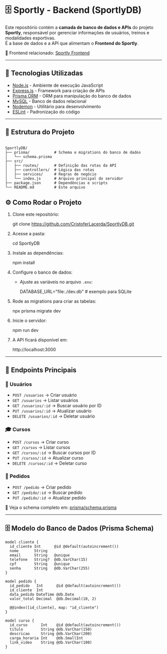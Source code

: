# 🗄️ Sportly - Backend (SportlyDB)

Este repositório contém a **camada de banco de dados e APIs** do projeto **Sportly**, responsável por gerenciar informações de usuários, treinos e modalidades esportivas.  
É a base de dados e a API que alimentam o **Frontend do Sportly**.

🔗 Frontend relacionado: [Sportly Frontend](https://github.com/CristoferLacerda/FrontEnd_Sportly)

---

## 🚀 Tecnologias Utilizadas

- [Node.js](https://nodejs.org/) - Ambiente de execução JavaScript
- [Express.js](https://expressjs.com/) - Framework para criação de APIs
- [Prisma ORM](https://www.prisma.io/) - ORM para manipulação do banco de dados
- [MySQL](https://www.mysql.com/) - Banco de dados relacional
- [Nodemon](https://nodemon.io/) - Utilitário para desenvolvimento
- [ESLint](https://eslint.org/) - Padronização do código

---

## 📂 Estrutura do Projeto

```

SportlyDB/
├── prisma/           # Schema e migrations do banco de dados
│   └── schema.prisma
├── src/
│   ├── routes/       # Definição das rotas da API
│   ├── controllers/  # Lógica das rotas
│   ├── services/     # Regras de negócio
│   └── index.js      # Arquivo principal do servidor
├── package.json      # Dependências e scripts
└── README.md         # Este arquivo

````



## ⚙️ Como Rodar o Projeto

1. Clone este repositório:
   
   git clone https://github.com/CristoferLacerda/SportlyDB.git

2. Acesse a pasta:

   cd SportlyDB

3. Instale as dependências:

   npm install

4. Configure o banco de dados:

   * Ajuste as variáveis no arquivo `.env`:

     DATABASE_URL="file:./dev.db"   # exemplo para SQLite

5. Rode as migrations para criar as tabelas:

   npx prisma migrate dev

6. Inicie o servidor:

   npm run dev

7. A API ficará disponível em:

   http://localhost:3000

---

## 📡 Endpoints Principais

### 👤 Usuários

* `POST /usuarios` → Criar usuário
* `GET /usuarios` → Listar usuários
* `GET /usuarios/:id` → Buscar usuário por ID
* `PUT /usuarios/:id` → Atualizar usuário
* `DELETE /usuarios/:id` → Deletar usuário

### 🎓 Cursos

* `POST /cursos` → Criar curso
* `GET /cursos` → Listar cursos
* `GET /cursos/:id` → Buscar cursos por ID
* `PUT /cursos/:id` → Atualizar curso
* `DELETE /cursos/:id` → Deletar curso

### 🛒 Pedidos

* `POST /pedido` → Criar pedido
* `GET /pedido/:id` → Buscar pedido
* `PUT /pedido/:id` → Atualizar pedido
  

📄 Veja o schema completo em: [prisma/schema.prisma](./prisma/schema.prisma)


---

## 🗄️ Modelo do Banco de Dados (Prisma Schema)


```prisma
model cliente {
  id_cliente Int      @id @default(autoincrement())
  nome       String
  email      String   @unique
  telefone   String?  @db.VarChar(15)
  cpf        String   @unique
  senha      String   @db.VarChar(255)
}

model pedido {
  id_pedido   Int      @id @default(autoincrement())
  id_cliente  Int
  data_pedido DateTime @db.Date
  valor_total Decimal  @db.Decimal(10, 2)

  @@index([id_cliente], map: "id_cliente")
}

model curso {
  id_curso      Int    @id @default(autoincrement())
  titulo        String @db.VarChar(150)
  descricao     String @db.VarChar(200)
  carga_horaria Int    @db.SmallInt
  link_video    String @db.VarChar(100)
}
```
